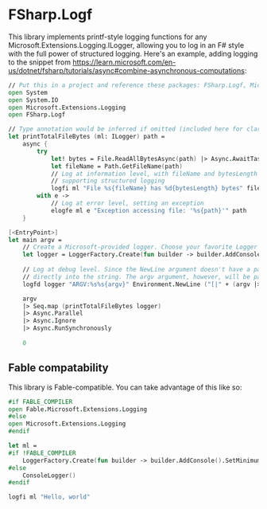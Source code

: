 # FSharp.Logf

This library implements printf-style logging functions for any Microsoft.Extensions.Logging.ILogger, allowing you to log in an F# style with the full power of structured logging.
Here's an example, adding logging to the snippet from https://learn.microsoft.com/en-us/dotnet/fsharp/tutorials/async#combine-asynchronous-computations:

```fsharp
// Put this in a project and reference these packages: FSharp.Logf, Microsoft.Extensions.Logging, Microsoft.Extensions.Logging.Console
open System
open System.IO
open Microsoft.Extensions.Logging
open FSharp.Logf

// Type annotation would be inferred if omitted (included here for clarity)
let printTotalFileBytes (ml: ILogger) path =
    async {
        try
            let! bytes = File.ReadAllBytesAsync(path) |> Async.AwaitTask
            let fileName = Path.GetFileName(path)
            // Log at information level, with fileName and bytesLength as the parameter names for any logging sinks
            // supporting structured logging
            logfi ml "File %s{fileName} has %d{bytesLength} bytes" fileName bytes.Length
        with e -> 
            // Log at error level, setting an exception
            elogfe ml e "Exception accessing file: '%s{path}'" path
    }

[<EntryPoint>]
let main argv =
    // Create a Microsoft-provided logger. Choose your favorite Logger provider (for example: Serilog, NLog, log4net)
    let logger = LoggerFactory.Create(fun builder -> builder.AddConsole().SetMinimumLevel(LogLevel.Debug) |> ignore).CreateLogger()
    
    // Log at debug level. Since the NewLine argument doesn't have a parameter name right after it, it will be baked
    // directly into the string. The argv argument, however, will be parameterized like the others.
    logfd logger "ARGV:%s%s{argv}" Environment.NewLine ("[|" + (argv |> String.concat ";") + "|]")

    argv
    |> Seq.map (printTotalFileBytes logger)
    |> Async.Parallel
    |> Async.Ignore
    |> Async.RunSynchronously
    
    0
```

## Fable compatability

This library is Fable-compatible. You can take advantage of this like so:

```fsharp
#if FABLE_COMPILER
open Fable.Microsoft.Extensions.Logging
#else
open Microsoft.Extensions.Logging
#endif

let ml =
#if !FABLE_COMPILER
    LoggerFactory.Create(fun builder -> builder.AddConsole().SetMinimumLevel(LogLevel.Debug) |> ignore)
#else
    ConsoleLogger()
#endif

logfi ml "Hello, world"
```
